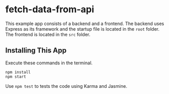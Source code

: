 # fetch-data-from-api
This example app consists of a backend and a frontend. The backend uses Express as its framework and the startup file is located in the `root` folder. The frontend is located in the `src` folder.
## Installing This App
Execute these commands in the terminal.
```
npm install
npm start
```
Use `npm test` to tests the code using Karma and Jasmine.
